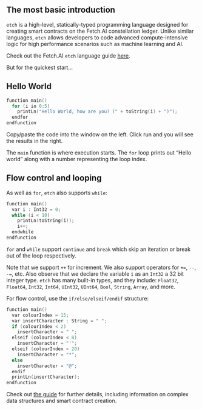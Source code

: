 ## The most basic introduction

`etch` is a high-level, statically-typed programming language designed for creating smart contracts on the Fetch.AI constellation ledger. Unlike similar languages, `etch` allows developers to code advanced compute-intensive logic for high performance scenarios such as machine learning and AI.

Check out the Fetch.AI `etch` language guide <a href="https://docs.fetch.ai/etch-language/" target=_blank>here</a>.

But for the quickest start...

## Hello World
    
``` c++
function main()
  for (i in 0:5)
    printLn("Hello World, how are you? (" + toString(i) + ")");
  endfor
endfunction
```
  
Copy/paste the code into the window on the left. Click run and you will see the results in the right.

The `main` function is where execution starts. The `for` loop prints out “Hello world” along with a number representing the loop index.

## Flow control and looping

As well as `for`, `etch` also supports `while`:

``` c++
function main()
  var i : Int32 = 0;
  while (i < 10)
    printLn(toString(i));
    i++;
  endwhile
endfunction
```
    
`for` and `while` support `continue` and `break` which skip an iteration or break out of the loop respectively.

Note that we support `++` for increment. We also support operators for `+=`, `--`, `-=`, etc. Also observe that we declare the variable `i` as an `Int32` a 32 bit integer type. `etch` has many built-in types, and they include: `Float32`, `Float64`, `Int32`, `Int64`, `UInt32`, `UInt64`, `Bool`, `String`, `Array`, and more.

For flow control, use the `if/else/elseif/endif` structure:

``` c++
function main()
  var colourIndex = 15;
  var insertCharacter : String = " ";
  if (colourIndex < 2)
    insertCharacter = " ";
  elseif (colourIndex < 8)
    insertCharacter = "'";
  elseif (colourIndex < 20)
    insertCharacter = "*";
  else
    insertCharacter = "@";
  endif
  printLn(insertCharacter);
endfunction
```           

Check out <a href="https://docs.fetch.ai/etch-language/" target=_blank>the guide</a> for further details, including information on complex data structures and smart contract creation.

